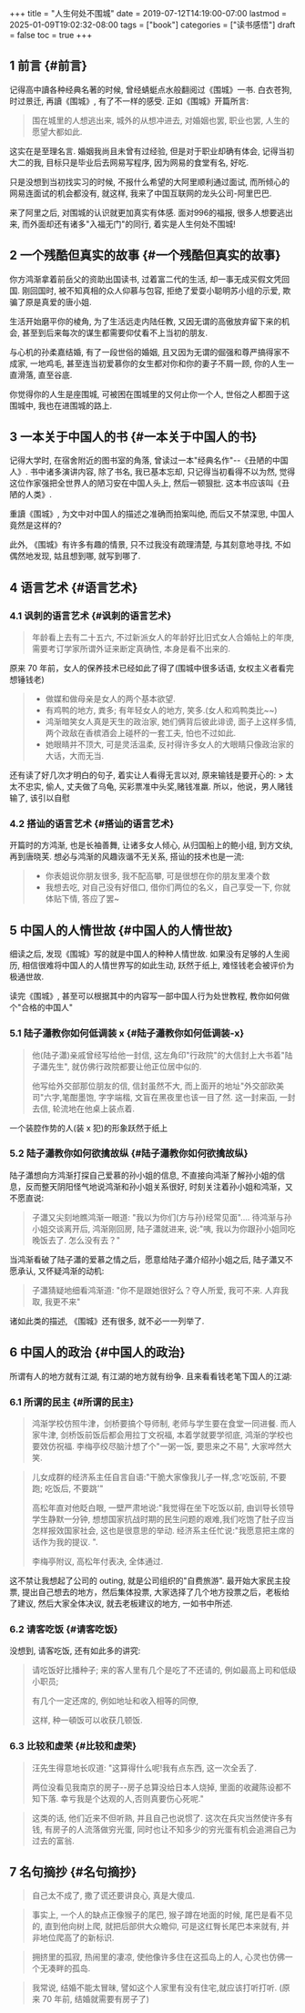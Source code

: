 +++
title = "人生何处不围城"
date = 2019-07-12T14:19:00-07:00
lastmod = 2025-01-09T19:02:32-08:00
tags = ["book"]
categories = ["读书感悟"]
draft = false
toc = true
+++

## <span class="section-num">1</span> 前言 {#前言}

记得高中讀各种经典名著的时候, 曾经蜻蜓点水般翻阅过《围城》一书. 白衣苍狗,
时过景迁, 再讀《围城》, 有了不一样的感受. 正如《围城》开篇所言:

> 围在城里的人想逃出来, 城外的从想冲进去, 对婚姻也罢, 职业也罢,
> 人生的愿望大都如此.

这实在是至理名言. 婚姻我尚且未曾有过经验, 但是对于职业却确有体会,
记得当初大二的我, 目标只是毕业后去网易写程序, 因为网易的食堂有名, 好吃.

只是没想到当初找实习的时候, 不报什么希望的大阿里顺利通过面试,
而所倾心的网易连面试的机会都没有, 就这样,
我来了中国互联网的龙头公司-阿里巴巴.

来了阿里之后, 对围城的认识就更加真实有体感. 面对996的福报, 很多人想要逃出来,
而外面却还有诸多"入福无门"的同行, 着实是人生何处不围城!


## <span class="section-num">2</span> 一个残酷但真实的故事 {#一个残酷但真实的故事}

你方鸿渐拿着前岳父的资助出国读书, 过着富二代的生活,
却一事无成买假文凭回国. 刚回国时, 被不知真相的众人仰慕与包容,
拒绝了爱耍小聪明苏小组的示爱, 欺骗了原是真爱的唐小姐.

生活开始磨平你的棱角, 为了生活远走内陆任教,
又因无谓的高傲放弃留下来的机会,
甚至到后来每次的谋生都需要仰仗看不上当初的朋友.

与心机的孙柔嘉结婚,
有了一段世俗的婚姻, 且又因为无谓的倔强和尊严搞得家不成家, 一地鸡毛,
甚至连当初爱慕你的女生都对你和你的妻子不屑一顾, 你的人生一直滑落,
直至谷底.

你觉得你的人生是座围城, 可被困在围城里的又何止你一个人,
世俗之人都囿于这围城中, 我也在进围城的路上.


## <span class="section-num">3</span> 一本关于中国人的书 {#一本关于中国人的书}

记得大学时, 在宿舍附近的图书室的角落, 曾读过一本"经典名作"--《丑陋的中国人》.
书中诸多演讲内容, 除了书名, 我已基本忘却, 只记得当初看得不以为然,
觉得这位作家强把全世界人的陋习安在中国人头上, 然后一顿狠批.
这本书应该叫《丑陋的人类》.

重讀《围城》, 为文中对中国人的描述之准确而拍案叫绝,
而后又不禁深思, 中国人竟然是这样的?

此外, 《围城》有许多有趣的情景,
只不过我没有疏理清楚, 与其刻意地寻找, 不如偶然地发现, 姑且想到哪,
就写到哪了.


## <span class="section-num">4</span> 语言艺术 {#语言艺术}


### <span class="section-num">4.1</span> 讽刺的语言艺术 {#讽刺的语言艺术}

> 年龄看上去有二十五六, 不过新派女人的年龄好比旧式女人合婚帖上的年庚,
> 需要考订学家所谓外证来断定真确性, 本身是看不出来的.

原来 70 年前，女人的保养技术已经如此了得了(围城中很多话语,
女权主义者看完想锤钱老)

> -   做媒和做母亲是女人的两个基本欲望.
> -   有鸡鸭的地方, 粪多; 有年轻女人的地方, 笑多.(女人和鸡鸭类比~~)
> -   鸿渐暗笑女人真是天生的政治家, 她们俩背后彼此诽谤, 面子上这样多情,
>     两个政敌在香槟酒会上碰杯的一套工夫, 怕也不过如此.
> -   她眼睛并不顶大, 可是灵活温柔,
>     反衬得许多女人的大眼睛只像政治家的大话，大而无当.

还有读了好几次才明白的句子, 着实让人看得无言以对, 原来输钱是要开心的: &gt;
太太不忠实, 偷人, 丈夫做了乌龟, 买彩票准中头奖,赌钱准羸.
所以，他说，男人赌钱输了, 该引以自慰


### <span class="section-num">4.2</span> 搭讪的语言艺术 {#搭讪的语言艺术}

开篇时的方鸿渐, 也是长袖善舞, 让诸多女人倾心, 从归国船上的鲍小组, 到方文纨, 再到唐晓芙. 想必与鸿渐的风趣诙谐不无关系, 搭讪的技术也是一流:

>
>
> -   你表姐说你朋友很多, 我不配高攀, 可是很想在你的朋友里凑个数
> -   我想去吃, 对自己没有好借口, 借你们两位的名义，自己享受一下,
>     你就体贴下情, 答应了罢~


## <span class="section-num">5</span> 中国人的人情世故 {#中国人的人情世故}

细读之后, 发现《围城》写的就是中国人的种种人情世故. 如果没有足够的人生阅历,
相信很难将中国人的人情世界写的如此生动, 跃然于纸上,
难怪钱老会被评价为极通世故.

读完《围城》, 甚至可以根据其中的内容写一部中国人行为处世教程,
教你如何做个"合格的中国人"


### <span class="section-num">5.1</span> 陆子瀟教你如何低调装 x {#陆子瀟教你如何低调装-x}

> 他(陆子瀟)亲戚曾经写给他一封信, 这左角印"行政院"的大信封上大书着"陆子瀟先生", 就仿佛行政院都要让他正位居中似的.
>
> 他写给外交部那位朋友的信, 信封虽然不大, 而上面开的地址"外交部欧美司"六字,笔酣墨饱, 字字端楷,
> 文盲在黑夜里也该一目了然. 这一封来函, 一封去信, 轮流地在他桌上装点着.

一个装腔作势的人(装 x 犯)的形象跃然于纸上


### <span class="section-num">5.2</span> 陆子瀟教你如何欲擒故纵 {#陆子瀟教你如何欲擒故纵}

陆子瀟想向方鸿渐打探自己爱慕的孙小姐的信息,
不直接向鸿渐了解孙小姐的信息，反而整天阴阳怪气地说鸿渐和孙小姐关系很好,
时刻关注着孙小姐和鸿渐，又不愿直说:

> 子瀟又尖刻地瞧鸿渐一眼道: "我以为你们(方与孙)经常见面"....
> 待鸿渐与孙小姐交谈离开后, 鸿渐刚回房, 陆子瀟就进来, 说:"咦,
> 我以为你跟孙小姐同吃晚饭去了. 怎么没有去？"

当鸿渐看破了陆子瀟的爱慕之情之后，愿意给陆子瀟介绍孙小姐之后,
陆子瀟又不愿承认, 又怀疑鸿渐的动机:

> 子瀟猜疑地细看鸿渐道: "你不是跟她很好么？夺人所爱, 我可不来. 人弃我取,
> 我更不来"

诸如此类的描述, 《围城》还有很多, 就不必一一列举了.


## <span class="section-num">6</span> 中国人的政治 {#中国人的政治}

所谓有人的地方就有江湖, 有江湖的地方就有纷争. 且来看看钱老笔下国人的江湖:


### <span class="section-num">6.1</span> 所谓的民主 {#所谓的民主}

> 鸿渐学校仿照牛津，剑桥要搞个导师制, 老师与学生要在食堂一同进餐. 而人家牛津, 剑桥饭前饭后都会用拉丁文祝福, 本着学就要学彻底, 鸿渐的学校也要效仿祝福. 李梅亭绞尽脑汁想了个"一粥一饭, 要思来之不易", 大家哗然大笑.

<!--quoteend-->

> 儿女成群的经济系主任自言自语:"干脆大家像我儿子一样,念'吃饭前, 不要跑; 吃饭后, 不要跳'"
>
> 高松年直对他眨白眼, 一壁严肃地说:"我觉得在坐下吃饭以前, 由训导长领导学生静默一分钟,
> 想想国家抗战时期的民生问题的艰难,我们吃饱了肚子应当怎样报效国家社会,
> 这也是很意思的举动. 经济系主任忙说:"我愿意把主席的话作为我的提议. ".
>
> 李梅亭附议, 高松年付表决, 全体通过.

这不禁让我想起了公司的 outing, 就是公司组织的"自费旅游".
最开始大家民主投票, 提出自己想去的地方，然后集体投票,
大家选择了几个地方投票之后，老板给了建议, 然后大家全体决议,
就去老板建议的地方, 一如书中所述.


### <span class="section-num">6.2</span> 请客吃饭 {#请客吃饭}

没想到, 请客吃饭, 还有如此多的讲究:

> 请吃饭好比播种子; 来的客人里有几个是吃了不还请的, 例如最高上司和低级小职员;
>
> 有几个一定还席的, 例如地址和收入相等的同僚,
>
> 这样, 种一頓饭可以收获几顿饭.


### <span class="section-num">6.3</span> 比较和虚荣 {#比较和虚荣}

> 汪先生得意地长叹道: "这算得什么呢!我有点东西, 这一次全丢了.
>
> 两位没看见我南京的房子--房子总算没给日本人烧掉, 里面的收藏陈设都不知下落. 幸亏我是个达观的人,否则真要伤心死呢."

<!--quoteend-->

> 这类的话, 他们近来不但听熟, 并且自己也说惯了. 这次在兵灾当然使许多有钱, 有房子的人流落做穷光蛋, 同时也让不知多少的穷光蛋有机会追溯自己为过去的富翁.


## <span class="section-num">7</span> 名句摘抄 {#名句摘抄}

> 自己太不成了, 撒了谎还要讲良心, 真是大傻瓜.

<!--quoteend-->

> 事实上, 一个人的缺点正像猴子的尾巴, 猴子蹲在地面的时候, 尾巴是看不见的, 直到他向树上爬, 就把后部供大众瞻仰, 可是这红臀长尾巴本来就有, 并非地位爬高了的新标识.

<!--quoteend-->

>
> 拥挤里的孤寂, 热闹里的凄凉, 使他像许多住在这孤岛上的人, 心灵也仿佛一个无凑畔的孤岛.

<!--quoteend-->

>
>
> 我常说, 结婚不能太冒昧, 譬如这个人家里有没有住宅,就应该打听打听. (原来 70 年前, 结婚就需要有房子了)
